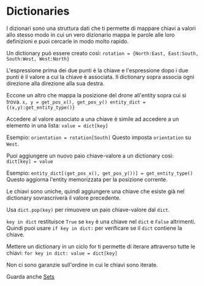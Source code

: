 # Dictionaries
I dizionari sono una struttura dati che ti permette di mappare chiavi a valori allo stesso modo in cui un vero dizionario mappa le parole alle loro definizioni e puoi cercarle in modo molto rapido.

Un dictionary può essere creato così:
`rotation = {North:East, East:South, South:West, West:North}`

L'espressione prima dei due punti è la chiave e l'espressione dopo i due punti è il valore a cui la chiave è associata.
Il dictionary sopra associa ogni direzione alla direzione alla sua destra.

Eccone un altro che mappa la posizione del drone all'entity sopra cui si trova.
`x, y = get_pos_x(), get_pos_y()
entity_dict = {(x,y):get_entity_type()}`

Accedere al valore associato a una chiave è simile ad accedere a un elemento in una lista:
`value = dict[key]`

Esempio:
`orientation = rotation[South]`
Questo imposta `orientation` su `West`.

Puoi aggiungere un nuovo paio chiave-valore a un dictionary così:
`dict[key] = value`

Esempio:
`entity_dict[(get_pos_x(), get_pos_y())] = get_entity_type()`
Questo aggiorna l'entity memorizzata per la posizione corrente.

Le chiavi sono uniche, quindi aggiungere una chiave che esiste già nel dictionary sovrascriverà il valore precedente.

Usa `dict.pop(key)` per rimuovere un paio chiave-valore dal `dict`.

`key in dict` restituisce `True` se `key` è una chiave nel `dict` e `False` altrimenti.
Quindi puoi usare `if key in dict:` per verificare se il `dict` contiene la chiave.

Mettere un dictionary in un ciclo for ti permette di iterare attraverso tutte le chiavi:
`for key in dict:
	value = dict[key]`

Non ci sono garanzie sull'ordine in cui le chiavi sono iterate.

Guarda anche [Sets](docs/scripting/sets.md)